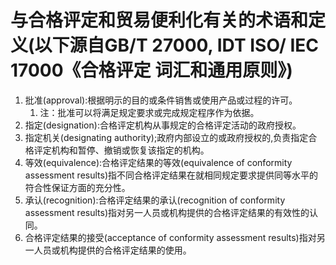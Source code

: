 # 与合格评定和贸易便利化有关的术语和定义(以下源自GB/T 27000, IDT ISO/ IEC 17000《合格评定 词汇和通用原则》)
1. 批准(approval):根据明示的目的或条件销售或使用产品或过程的许可。
    1. 注：批准可以将满足规定要求或完成规定程序作为依据。
2. 指定(designation):合格评定机构从事规定的合格评定活动的政府授权。
3. 指定机关(designating authority);政府内部设立的或政府授权的,负责指定合格评定机构和暂停、撤销或恢复该指定的机构。
4. 等效(equivalence):合格评定结果的等效(equivalence of conformity assessment results)指不同合格评定结果在就相同规定要求提供同等水平的符合性保证方面的充分性。
5. 承认(recognition):合格评定结果的承认(recognition of conformity assessment results)指对另一人员或机构提供的合格评定结果的有效性的认同。
6. 合格评定结果的接受(acceptance of conformity assessment results)指对另一人员或机构提供的合格评定结果的使用。
